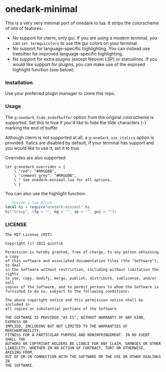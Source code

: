 # onedark-minimal

This is a very very minimal port of onedark to lua. It strips the colorscheme of lots of features:

- No support for cterm, only gui. If you are using a modern terminal, you can `set termguicolors` to use the gui colors on your terminal.
- No support for language-specific highlighting. You can instead use treesitter for improved language-specific highlighting.
- No support for extra plugins (except Neovim LSP) or statuslines. If you would like support for plugins, you can make use of the exposed highlight function (see below).

### Installation

Use your preferred plugin manager to clone this repo.

### Usage

The `g:onedark_hide_endofbuffer` option from the original colorscheme is supported. Set this to true if you'd like to hide the tilde characters (`~`) marking the end of buffer.

Although cterm is not supported at all, a `g:onedark_use_italics` option is provided. Italics are disabled by default, if your terminal has support and you would like to use it, set it to true.

Overrides are also supported:
```vim
let g:onedark_overrides = {
    \ "red": "#RRGGBB",
    \ "comment_grey": "#RRGGBB",
    \ " See onedark-minimal.lua for all options.
    \ }
```

You can also use the highlight function:
```lua
-- Inside a lua block
local hi = require"onedark-minimal".hi
hi("Group", {fg = "", bg = "", sp = "", gui = ""})
```

### LICENSE

```
The MIT License (MIT)

Copyright (c) 2021 quintik

Permission is hereby granted, free of charge, to any person obtaining a copy
of this software and associated documentation files (the "Software"), to deal
in the Software without restriction, including without limitation the rights
to use, copy, modify, merge, publish, distribute, sublicense, and/or sell
copies of the Software, and to permit persons to whom the Software is
furnished to do so, subject to the following conditions:

The above copyright notice and this permission notice shall be included in
all copies or substantial portions of the Software.

THE SOFTWARE IS PROVIDED "AS IS", WITHOUT WARRANTY OF ANY KIND, EXPRESS OR
IMPLIED, INCLUDING BUT NOT LIMITED TO THE WARRANTIES OF MERCHANTABILITY,
FITNESS FOR A PARTICULAR PURPOSE AND NONINFRINGEMENT. IN NO EVENT SHALL THE
AUTHORS OR COPYRIGHT HOLDERS BE LIABLE FOR ANY CLAIM, DAMAGES OR OTHER
LIABILITY, WHETHER IN AN ACTION OF CONTRACT, TORT OR OTHERWISE, ARISING FROM,
OUT OF OR IN CONNECTION WITH THE SOFTWARE OR THE USE OR OTHER DEALINGS IN
THE SOFTWARE.
```

